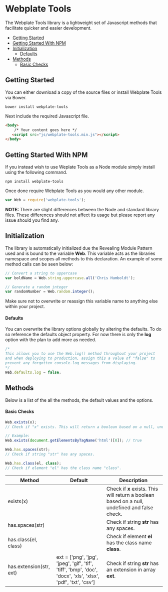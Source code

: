 # Webplate Tools
The Webplate Tools library is a lightweight set of Javascript methods that facilitate quicker and easier development.

* [Getting Started](#getting-started)
* [Getting Started With NPM](#getting-started-with-npm)
* [Initialization](#initialization)
	* [Defaults](#defaults)
* [Methods](#methods)
	* [Basic Checks](#basic-checks)

## Getting Started
You can either download a copy of the source files or install Webplate Tools via Bower.

```
bower install webplate-tools
```

Next include the required Javascript file.

```html
<body>
	/* Your content goes here */
   <script src="js/webplate-tools.min.js"></script>
</body>
```

## Getting Started With NPM
If you instead wish to use Weplate Tools as a Node module simply install using the following command.

```
npm install webplate-tools
```

Once done require Webplate Tools as you would any other module.

```javascript
var Web = require('webplate-tools');
```

**NOTE:** There are slight differences between the Node and standard library files. These differences should not affect its usage but please report any issue should you find any.

## Initialization
The library is automatically initialized due the Revealing Module Pattern used and is bound to the variable **Web**. This variable acts as the libraries namespace and scopes all methods to this declaration. An example of some method calls can be seen below:

```javascript
// Convert a string to uppercase
var boldName = Web.string.uppercase.all('Chris Humboldt');

// Generate a random integer
var randomNumber = Web.random.integer();
```

Make sure not to overwrite or reassign this variable name to anything else within your project.

#### Defaults
You can overwrite the library options globally by altering the defaults. To do so reference the defaults object property. For now there is only the **log** option with the plan to add more as needed.

```javascript
/*
This allows you to use the Web.log() method throughout your project
and when deploying to production, assign this a value of "false" to
prevent any forgotten console.log messages from displaying.
*/
Web.defaults.log = false;
```

## Methods
Below is a list of the all the methods, the default values and the options.

#### Basic Checks
```javascript
Web.exists(x);
// Check if "x" exists. This will return a boolean based on a null, undefined and false check.

// Example:
Web.exists(document.getElementsByTagName('html')[0]); // true
```
```javascript
Web.has.spaces(str);
// Check if string "str" has any spaces.
```
```javascript
Web.has.class(el, class);
// Check if element "el" has the class name "class".
```

| Method | Default | Description |
| ---- | ---- | ---- |
| exists(x) | | Check if **x** exists. This will return a boolean based on a null, undefined and false check. |
| has.spaces(str) | | Check if string **str** has any spaces. |
| has.class(el, class) | | Check if element **el** has the class name **class**. |
| has.extension(str, ext) | ext = ['png', 'jpg', 'jpeg', 'gif', 'tif', 'tiff', 'bmp', 'doc', 'docx', 'xls', 'xlsx', 'pdf', 'txt', 'csv'] | Check if string **str** has an extension in array **ext**. |

